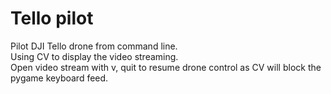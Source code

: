 # Tello pilot
Pilot DJI Tello drone from command line.  
Using CV to display the video streaming.  
Open video stream with v, quit to resume drone control as CV will block the pygame keyboard feed.